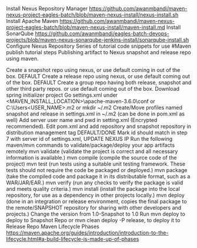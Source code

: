 Install Nexus Repository Manager
https://github.com/awanmbandi/maven-nexus-project-eagles-batch/blob/maven-nexus-install/nexus-install.sh
Install Apache Maven
https://github.com/awanmbandi/maven-nexus-project-eagles-batch/blob/maven-nexus-install/maven-install.md
Install SonarQube
https://github.com/awanmbandi/eagles-batch-devops-projects/blob/maven-nexus-sonarqube-jenkins-install/sonarqube-install.sh
Configure Nexus Repository
Series of tutorial code snippets for use #Maven publish tutorial steps Publishing artifact to Nexus snapshot and release repo using maven.

Create a snapshot repo using nexus, or use default coming in out of the box. DEFAULT
Create a release repo using nexus, or use default coming out of the box. DEFAULT
Create a group repo having both release, snapshot and other third party repos. or use default coming out of the box.
Download spring initializer project
Go settings.xml under <MAVEN_INSTALL_LOCATION>\apache-maven-3.6.0\conf or C:\Users<USER_NAME>.m2 or mkdir ~/.m2
Create/Move profiles named snapshot and release in settings.xml in ~/.m2 (can be done in pom.xml as well)
Add server user name and pwd in setting.xml (Encrypted recommended).
Edit pom.xml and add repository and snapshot repository in distribution management tag DEFAULT/DONE
Mark id should match in step 7 with server id of settings.xml, UPDATE NEXUS IP
Run the following maven/mvn commands to validate/package/deploy your app artifacts remotely
mvn validate (validate the project is correct and all necessary information is available.)
mvn compile (compile the source code of the project)
mvn test (run tests using a suitable unit testing framework. These tests should not require the code be packaged or deployed.)
mvn package (take the compiled code and package it in its distributable format, such as a WAR/JAR/EAR.)
mvn verify (run any checks to verify the package is valid and meets quality criteria.)
mvn install (install the package into the local repository, for use as a dependency in other projects locally.)
mvn deploy (done in an integration or release environment, copies the final package to the remote/SNAPSHOT repository for sharing with other developers and projects.)
Change the version from 1.0-Snapshot to 1.0
Run mvn deploy to deploy to Snapshot Repo or mvn clean deploy -P release, to deploy it to Release Repo
Maven Lifecycle Phases
https://maven.apache.org/guides/introduction/introduction-to-the-lifecycle.html#a-build-lifecycle-is-made-up-of-phases